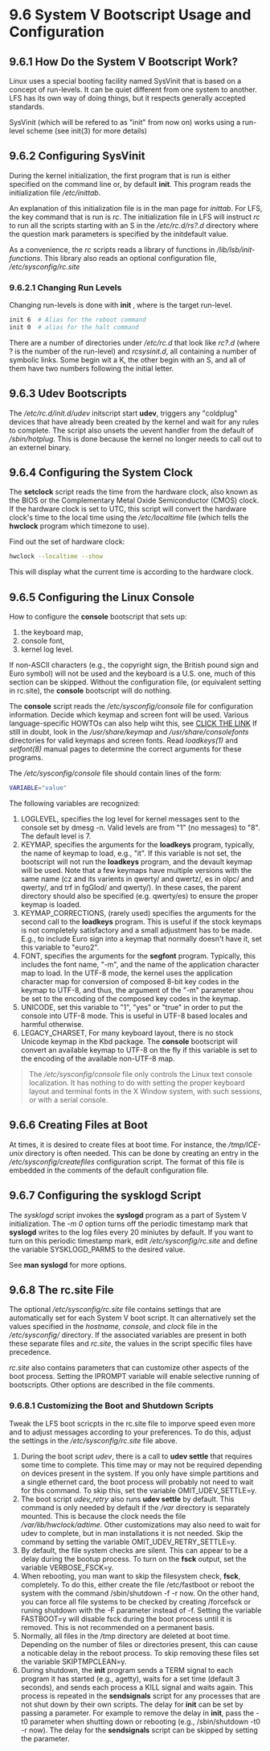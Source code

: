 # 9.6 System V Bootscript Usage and Configuration

## 9.6.1 How Do the System V Bootscript Work?

Linux uses a special booting facility named SysVinit that is based on a concept
of run-levels. It can be quiet different from one system to another. LFS has its
own way of doing things, but it respects generally accepted standards.

SysVinit (which will be refered to as "init" from now on) works using a
run-level scheme (see init(3) for more details)

## 9.6.2 Configuring SysVinit

During the kernel initialization, the first program that is run is either
specified on the command line or, by default **init**. This program reads the
initialization file */etc/inittab*.

An explanation of this initialization file is in the man page for *inittab*. For
LFS, the key command that is run is *rc*. The initialization file in LFS will
instruct *rc* to run all the scripts starting with an S in the */etc/rc.d/rs?.d*
directory where the question mark parameters is specified by the initdefault
value.

As a convenience, the *rc* scripts reads a library of functions in
*/lib/lsb/init-functions*. This library also reads an optional configuration
file, */etc/sysconfig/rc.site*

### 9.6.2.1 Changing Run Levels

Changing run-levels is done with **init <runlevel>**, where *<runlevel>* is the
target run-level.
```bash
init 6	# Alias for the reboot command
init 0	# alias for the halt command
```
There are a number of directories under */etc/rc.d* that look like *rc?.d*
(where ? is the number of the run-level) and *rcsysinit.d*, all containing a
number of symbolic links. Some begin wit a K, the other begin with an S, and all
of them have two numbers following the initial letter.

## 9.6.3 Udev Bootscripts

The */etc/rc.d/init.d/udev* initscript start **udev**, triggers any "coldplug"
devices that have already been created by the kernel and wait for any rules to
complete. The script also unsets the uevent handler from the default of
*/sbin/hotplug*. This is done because the kernel no longer needs to call out to
an externel binary.

## 9.6.4 Configuring the System Clock

The **setclock** script reads the time from the hardware clock, also known as
the BIOS or the Complementary Metal Oxide Semiconductor (CMOS) clock. If the
hardware clock is set to UTC, this script will convert the hardware clock's time
to the local time using the */etc/localtime* file (which tells the **hwclock**
program which timezone to use).

Find out the set of hardware clock:
```bash
hwclock --localtime --show
```
This will display what the current time is according to the hardware clock.

## 9.6.5 Configuring the Linux Console

How to configure the **console** bootscript that sets up:
1. the keyboard map, 
2. console font,
3. kernel log level.

If non-ASCII characters (e.g., the copyright sign, the British pound sign and
Euro symbol) will not be used and the keyboard is a U.S. one, much of this
section can be skipped. Without the configuration file, (or equivalent setting
in rc.site), the **console** bootscript will do nothing.

The **console** script reads the */etc/sysconfig/console* file for configuration
information. Decide which keymap and screen font will be used. Various
language-specific HOWTOs can also help wiht this, see
[CLICK THE LINK](https://tldp.org/HOWTO/HOWTO-INDEX/other-lang.html)
If still in doubt, look in the */usr/share/keymap* and */usr/share/consolefonts*
directories for valid keymaps and screen fonts. Read *loadkeys(1)* and
*setfont(8)* manual pages to determine the correct arguments for these programs.

The */etc/sysconfig/console* file should contain lines of the form:
```bash
VARIABLE="value"
```
The following variables are recognized:
1. LOGLEVEL, specifies the log level for kernel messages sent to the console set
   by dmesg -n. Valid levels are from "1" (no messages) to "8". The default
   level is 7.
2. KEYMAP, specifies the arguments for the **loadkeys** program, typically, the
   name of keymap to load, e.g., "it". If this variable is not set, the
   bootscript will not run the **loadkeys** program, and the devault keymap will
   be used. Note that a few keymaps have multiple versions with the same name
   (cz and its varients in qwerty/ and qwertz/, es in olpc/ and qwerty/, and trf
   in fgGIod/ and qwerty/). In these cases, the parent directory should also be
   specified (e.g. qwerty/es) to ensure the proper keymap is loaded.
3. KEYMAP\_CORRECTIONS, (rarely used) specifies the arguments for the second
   call to the **loadkeys** program. This is useful if the stock keymaps is not
   completely satisfactory and a small adjustment has to be made. E.g., to
   include Euro sign into a keymap that normally doesn't have it, set this
   variable to "euro2".
4. FONT, specifies the arguments for the **segfont** program. Typically, this
   includes the font name, "-m", and the name of the application character map
   to load. In the UTF-8 mode, the kernel uses the application character map for
   conversion of composed 8-bit key codes in the keymap to UTF-8, and thus, the
   argument of the "-m" parameter shou be set to the encoding of the composed
   key codes in the keymap.
5. UNICODE, set this variable to "1", "yes" or "true" in order to put the
   console into UTF-8 mode. This is useful in UTF-8 based locales and harmful
   otherwise.
6. LEGACY\_CHARSET, For many keyboard layout, there is no stock Unicode keymap
   in the Kbd package. The **console** bootscript will convert an available
   keymap to UTF-8 on the fly if this variable is set to the encoding of the
   available non-UTF-8 map.

>The */etc/sysconfig/console* file only controls the Linux text console
>localization. It has nothing to do with setting the proper keyboard layout and
>terminal fonts in the X Window system, with such sessions, or with a serial
>console.

## 9.6.6 Creating Files at Boot

At times, it is desired to create files at boot time. For instance, the
*/tmp/ICE-unix* directory is often needed. This can be done by creating an entry
in the */etc/sysconfig/createfiles* configuration script. The format of this
file is embedded in the comments of the default configuration file.

## 9.6.7 Configuring the sysklogd Script

The *sysklogd* script invokes the **syslogd** program as a part of System V
initialization. The *-m 0* option turns off the periodic timestamp mark that
**syslogd** writes to the log files every 20 miniutes by default. If you want to
turn on this periodic timestamp mark, edit */etc/sysconfig/rc.site* and define
the variable SYSKLOGD\_PARMS to the desired value.

See **man syslogd** for more options.

## 9.6.8 The rc.site File

The optional */etc/sysconfig/rc.site* file contains settings that are
automatically set for each System V boot script. It can alternatively set the
values specified in the *hostname, console*, and *clock* file in the
*/etc/sysconfig/* directory. If the associated variables are present in both
these separate files and *rc.site*, the values in the script specific files have
precedence.

*rc.site* also contains parameters that can customize other aspects of the boot
process. Setting the IPROMPT variable will enable selective running of
bootscripts. Other options are described in the file comments.

### 9.6.8.1 Customizing the Boot and Shutdown Scripts

Tweak the LFS boot scricpts in the rc.site file to imporve speed even more and
to adjust messages according to your preferences. To do this, adjust the
settings in the */etc/sysconfig/rc.site* file above.
1. During the boot script *udev*, there is a call to **udev settle** that
   requires some time to complete. This time may or may not be required
   depending on devices present in the system. If you only have simple
   partitions and a single ethernet card, the boot process will probably not
   need to wait for this command. To skip this, set the variable
   OMIT\_UDEV\_SETTLE=y.
2. The boot script *udev_retry* also runs **udev settle** by default. This
   command is only needed by default if the */var* directory is separately
   mounted. This is because the clock needs the file */var/lib/hwclock/adtime*.
   Other customizations may also need to wait for udev to complete, but in man
   installations it is not needed. Skip the command by setting the variable
   OMIT\_UDEV\_RETRY\_SETTLE=y.
3. By default, the file system checks are silent. This can appear to be a delay
   during the bootup process. To turn on the **fsck** output, set the variable
   VERBOSE\_FSCK=y.
4. When rebooting, you man want to skip the filesystem check, **fsck**,
   completely. To do this, either create the file /etc/fastboot or reboot the
   system with the command /sbin/shutdown -f -r now. On the other hand, you can
   force all file systems to be checked by creating /forcefsck or runing
   shutdown with the -F parameter instead of -f. Setting the variable FASTBOOT=y
   will disable fsck during the boot process until it is removed. This is not
   recommended on a permanent basis.
5. Normally, all files in the /tmp directory are deleted at boot time. Depending
   on the number of files or directories present, this can cause a noticable
   delay in the reboot process. To skip removing these files set the variable
   SKIPTMPCLEAN=y.
6. During shutdown, the **init** program sends a TERM signal to each program it
   has started (e.g., agetty), waits for a set time (default 3 seconds), and
   sends each process a KILL signal and waits again. This process is repeated in
   the **sendsignals** script for any processes that are not shut down by their
   own scripts. The delay for **init** can be set by passing a parameter. For
   example to remove the delay in **init**, pass the -t0 parameter when shutting
   down or rebooting (e.g., /sbin/shutdown -t0 -r now). The delay for the
   **sendsignals** script can be skipped by setting the parameter.
